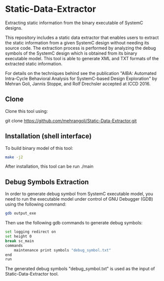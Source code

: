 # Static-Data-Extractor
Extracting static information from the binary executable of SystemC designs.

This repository includes a static data extractor that enables users to extract the static information from a given SystemC design without needing its source code. The extraction process is performed by analyzing the debug symbols of the SystemC design which is obtained from its binary executable model.
This tool is able to generate XML and TXT formats of the extracted static information.

For details on the techniques behind see the publication "AIBA: Automated Intra-Cycle Behavioral Analysis for SystemC-based Design Exploration" by Mehran Goli, Jannis Stoppe, and Rolf Drechsler accepted at ICCD 2016.

## Clone
Clone this tool using:

git clone https://github.com/mehrangoli/Static-Data-Extractor.git

## Installation (shell interface)
To build binary model of this tool:
```bash
make -j2
```
After installation, this tool can be run  ./main




## Debug Symbols Extraction
In order to generate debug symbol from SystemC executable model, you need to run the executable model under control of GNU Debugger (GDB) using the following command:
```bash
gdb output_exe
```
Then use the following gdb commands to generate debug symbols:
```bash
set logging redirect on
set height 0
break sc_main
commands
	maintenance print symbols "debug_symbol.txt"
end
run
```


The generated debug symbols "debug_symbol.txt" is used as the input of Static-Data-Extractor tool.
